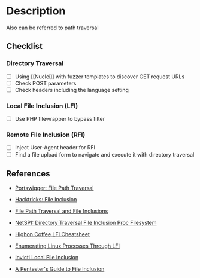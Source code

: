 # Description

Also can be referred to path traversal

## Checklist

### Directory Traversal

- [ ] Using [[Nuclei]] with fuzzer templates to discover GET request URLs
- [ ] Check POST parameters
- [ ] Check headers including the language setting

### Local File Inclusion (LFI)

- [ ] Use PHP filewrapper to bypass filter

### Remote File Inclusion (RFI)

- [ ] Inject User-Agent header for RFI
- [ ] Find a file upload form to navigate and execute it with directory traversal

## References

- [Portswigger: File Path Traversal](https://portswigger.net/web-security/file-path-traversal)

- [Hacktricks: File Inclusion](https://book.hacktricks.xyz/pentesting-web/file-inclusion)

- [File Path Traversal and File Inclusions](https://asfiyashaikh.medium.com/file-path-traversal-and-file-inclusions-7c567da9e226)

- [NetSPI: Directory Traversal File Inclusion Proc Filesystem](https://www.netspi.com/blog/technical/web-application-penetration-testing/directory-traversal-file-inclusion-proc-file-system/)

- [Highon Coffee LFI Cheatsheet](https://highon.coffee/blog/lfi-cheat-sheet/)

- [Enumerating Linux Processes Through LFI](https://tun0.blog/posts/pidlfi/)

- [Invicti Local File Inclusion](https://www.invicti.com/learn/local-file-inclusion-lfi/)

- [A Pentester's Guide to File Inclusion](https://www.cobalt.io/blog/a-pentesters-guide-to-file-inclusion)
